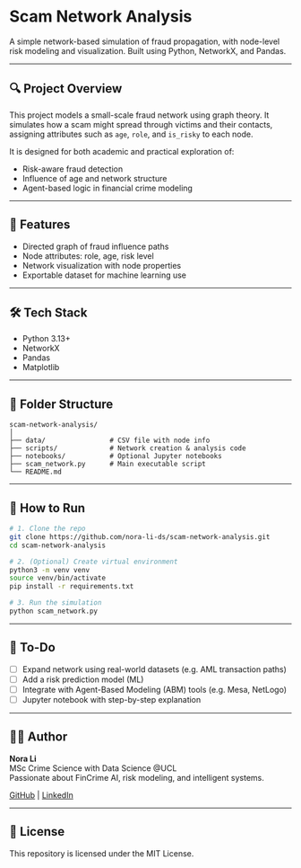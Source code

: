 # Scam Network Analysis

A simple network-based simulation of fraud propagation, with node-level risk modeling and visualization. Built using Python, NetworkX, and Pandas.

---

## 🔍 Project Overview

This project models a small-scale fraud network using graph theory. It simulates how a scam might spread through victims and their contacts, assigning attributes such as `age`, `role`, and `is_risky` to each node.

It is designed for both academic and practical exploration of:
- Risk-aware fraud detection
- Influence of age and network structure
- Agent-based logic in financial crime modeling

---

## 🧠 Features

- Directed graph of fraud influence paths
- Node attributes: role, age, risk level
- Network visualization with node properties
- Exportable dataset for machine learning use

---

## 🛠️ Tech Stack

- Python 3.13+
- NetworkX
- Pandas
- Matplotlib

---

## 📁 Folder Structure

```
scam-network-analysis/
│
├── data/                # CSV file with node info
├── scripts/             # Network creation & analysis code
├── notebooks/           # Optional Jupyter notebooks
├── scam_network.py      # Main executable script
└── README.md
```

---

## 🚀 How to Run

```bash
# 1. Clone the repo
git clone https://github.com/nora-li-ds/scam-network-analysis.git
cd scam-network-analysis

# 2. (Optional) Create virtual environment
python3 -m venv venv
source venv/bin/activate
pip install -r requirements.txt

# 3. Run the simulation
python scam_network.py
```

---

## 🧩 To-Do

- [ ] Expand network using real-world datasets (e.g. AML transaction paths)
- [ ] Add a risk prediction model (ML)
- [ ] Integrate with Agent-Based Modeling (ABM) tools (e.g. Mesa, NetLogo)
- [ ] Jupyter notebook with step-by-step explanation

---

## 👩‍💻 Author

**Nora Li**  
MSc Crime Science with Data Science @UCL  
Passionate about FinCrime AI, risk modeling, and intelligent systems.

[GitHub](https://github.com/nora-li-ds) | [LinkedIn](https://www.linkedin.com/in/xinnuoli-profile)

---

## 📄 License

This repository is licensed under the MIT License.
